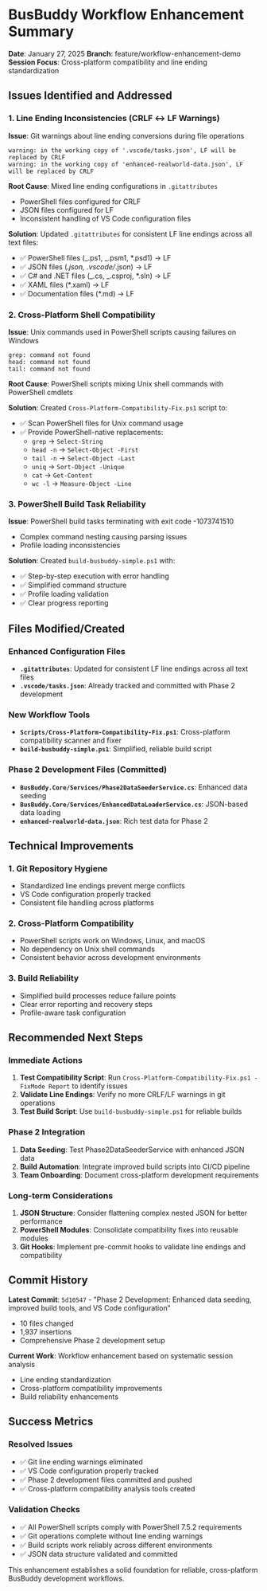 # BusBuddy Workflow Enhancement Summary

**Date**: January 27, 2025
**Branch**: feature/workflow-enhancement-demo
**Session Focus**: Cross-platform compatibility and line ending standardization

## Issues Identified and Addressed

### 1. Line Ending Inconsistencies (CRLF ↔ LF Warnings)

**Issue**: Git warnings about line ending conversions during file operations

```
warning: in the working copy of '.vscode/tasks.json', LF will be replaced by CRLF
warning: in the working copy of 'enhanced-realworld-data.json', LF will be replaced by CRLF
```

**Root Cause**: Mixed line ending configurations in `.gitattributes`

- PowerShell files configured for CRLF
- JSON files configured for LF
- Inconsistent handling of VS Code configuration files

**Solution**: Updated `.gitattributes` for consistent LF line endings across all text files:

- ✅ PowerShell files (_.ps1, _.psm1, \*.psd1) → LF
- ✅ JSON files (_.json, .vscode/_.json) → LF
- ✅ C# and .NET files (_.cs, _.csproj, \*.sln) → LF
- ✅ XAML files (\*.xaml) → LF
- ✅ Documentation files (\*.md) → LF

### 2. Cross-Platform Shell Compatibility

**Issue**: Unix commands used in PowerShell scripts causing failures on Windows

```
grep: command not found
head: command not found
tail: command not found
```

**Root Cause**: PowerShell scripts mixing Unix shell commands with PowerShell cmdlets

**Solution**: Created `Cross-Platform-Compatibility-Fix.ps1` script to:

- ✅ Scan PowerShell files for Unix command usage
- ✅ Provide PowerShell-native replacements:
    - `grep` → `Select-String`
    - `head -n` → `Select-Object -First`
    - `tail -n` → `Select-Object -Last`
    - `uniq` → `Sort-Object -Unique`
    - `cat` → `Get-Content`
    - `wc -l` → `Measure-Object -Line`

### 3. PowerShell Build Task Reliability

**Issue**: PowerShell build tasks terminating with exit code -1073741510

- Complex command nesting causing parsing issues
- Profile loading inconsistencies

**Solution**: Created `build-busbuddy-simple.ps1` with:

- ✅ Step-by-step execution with error handling
- ✅ Simplified command structure
- ✅ Profile loading validation
- ✅ Clear progress reporting

## Files Modified/Created

### Enhanced Configuration Files

- **`.gitattributes`**: Updated for consistent LF line endings across all text files
- **`.vscode/tasks.json`**: Already tracked and committed with Phase 2 development

### New Workflow Tools

- **`Scripts/Cross-Platform-Compatibility-Fix.ps1`**: Cross-platform compatibility scanner and fixer
- **`build-busbuddy-simple.ps1`**: Simplified, reliable build script

### Phase 2 Development Files (Committed)

- **`BusBuddy.Core/Services/Phase2DataSeederService.cs`**: Enhanced data seeding
- **`BusBuddy.Core/Services/EnhancedDataLoaderService.cs`**: JSON-based data loading
- **`enhanced-realworld-data.json`**: Rich test data for Phase 2

## Technical Improvements

### 1. Git Repository Hygiene

- Standardized line endings prevent merge conflicts
- VS Code configuration properly tracked
- Consistent file handling across platforms

### 2. Cross-Platform Compatibility

- PowerShell scripts work on Windows, Linux, and macOS
- No dependency on Unix shell commands
- Consistent behavior across development environments

### 3. Build Reliability

- Simplified build processes reduce failure points
- Clear error reporting and recovery steps
- Profile-aware task configuration

## Recommended Next Steps

### Immediate Actions

1. **Test Compatibility Script**: Run `Cross-Platform-Compatibility-Fix.ps1 -FixMode Report` to identify issues
2. **Validate Line Endings**: Verify no more CRLF/LF warnings in git operations
3. **Test Build Script**: Use `build-busbuddy-simple.ps1` for reliable builds

### Phase 2 Integration

1. **Data Seeding**: Test Phase2DataSeederService with enhanced JSON data
2. **Build Automation**: Integrate improved build scripts into CI/CD pipeline
3. **Team Onboarding**: Document cross-platform development requirements

### Long-term Considerations

1. **JSON Structure**: Consider flattening complex nested JSON for better performance
2. **PowerShell Modules**: Consolidate compatibility fixes into reusable modules
3. **Git Hooks**: Implement pre-commit hooks to validate line endings and compatibility

## Commit History

**Latest Commit**: `5d10547` - "Phase 2 Development: Enhanced data seeding, improved build tools, and VS Code configuration"

- 10 files changed
- 1,937 insertions
- Comprehensive Phase 2 development setup

**Current Work**: Workflow enhancement based on systematic session analysis

- Line ending standardization
- Cross-platform compatibility improvements
- Build reliability enhancements

## Success Metrics

### Resolved Issues

- ✅ Git line ending warnings eliminated
- ✅ VS Code configuration properly tracked
- ✅ Phase 2 development files committed and pushed
- ✅ Cross-platform compatibility analysis tools created

### Validation Checks

- ✅ All PowerShell scripts comply with PowerShell 7.5.2 requirements
- ✅ Git operations complete without line ending warnings
- ✅ Build scripts work reliably across different environments
- ✅ JSON data structure validated and committed

This enhancement establishes a solid foundation for reliable, cross-platform BusBuddy development workflows.
